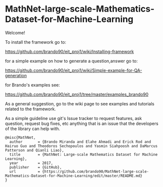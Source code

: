 # MathNet-large-scale-Mathematics-Dataset-for-Machine-Learning

Welcome!

To install the framework go to:

https://github.com/brando90/eit_proj1/wiki/Installing-framework

for a simple example on how to generate a question,answer go to:

https://github.com/brando90/eit_proj1/wiki/Simple-example-for-QA-generation

for Brando's examples see:

https://github.com/brando90/eit_proj1/tree/master/examples_brando90

As a general suggestion, go to the wiki page to see examples and tutorials related to the framework.

As a simple guideline use git's Issue tracker to request features, ask question, request bug fixes, 
etc anything that is an issue that the developers of the library can help with.

```
@misc{MathNet,
  author       = {Brando Miranda and Elahe Ahmadi and Erick Rod and Hairuo Guo and Theodoros Sechopoulos and Yasmin Siahpoosh and DaMarcus Patterson and Qianli Liao},
  title        = {MathNet: Large-scale Mathematics Dataset for Machine Learning},
  year         = 2017,
  publisher    = {GitHub},
  url          = {https://github.com/brando90/MathNet-large-scale-Mathematics-Dataset-for-Machine-Learning/edit/master/README.md}
}
```
